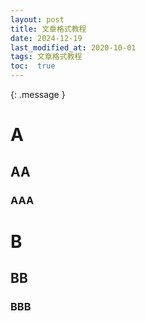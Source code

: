 ```yaml
---
layout: post
title: 文章格式教程
date: 2024-12-19 
last_modified_at: 2020-10-01
tags: 文章格式教程
toc:  true
---
```

{: .message }


# A

## AA

### AAA

# B

## BB

### BBB
